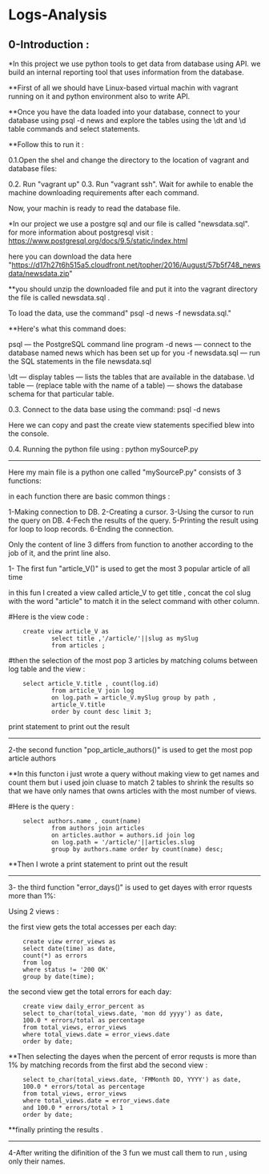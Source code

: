 # Logs-Analysis

0-Introduction :
-----------------

*In this project we use python tools to get data from database using API.
we build an internal reporting tool that uses information from the database.


**First of all we should have Linux-based virtual machin with vagrant running on it
 and python environment also to write API.



**Once you have the data loaded into your database, connect to your database using psql -d news and explore the tables using the \dt and \d table commands and select statements.




**Follow this to run it :

0.1.Open the shel and change the directory to the location of vagrant and database files:

0.2. Run "vagrant up" 
0.3. Run "vagrant ssh".
Wait for awhile to enable the machine downloading requirements after each command.

Now, your machin is ready to read the database file.

*In our project we use a postgre sql and our file is called "newsdata.sql".
for more information about postgresql visit : https://www.postgresql.org/docs/9.5/static/index.html

here you can download the data here "https://d17h27t6h515a5.cloudfront.net/topher/2016/August/57b5f748_newsdata/newsdata.zip"

**you should unzip the downloaded file and put it into the vagrant directory
the file is called newsdata.sql .

To load the data, use the command" psql -d news -f newsdata.sql."


**Here's what this command does:

psql — the PostgreSQL command line program
-d news — connect to the database named news which has been set up for you
-f newsdata.sql — run the SQL statements in the file newsdata.sql

\dt — display tables — lists the tables that are available in the database.
\d table — (replace table with the name of a table) — shows the database schema for that particular table.


0.3. Connect to the data base using the command:
psql -d news

Here we can copy and past the create view statements specified blew into the console.


0.4. Running the python file using : python mySourceP.py


***************************************************************************


Here my main file is a python one called "mySourceP.py" consists of 3 functions:
 
in each function there are basic common things :

1-Making connection to DB.
2-Creating a cursor.
3-Using the cursor to run the query on DB.
4-Fech the results of the query.
5-Printing the result using for loop to loop records.
6-Ending the connection.

Only the content of line 3 differs from function to another according to the job of it,
and the print line also.



1- The first fun "article_V()" is used to get the most 3 popular article of all time

in this fun I created a view called article_V to get title , concat the col slug with the word "article" to match it in the select 
command with other column.

#Here is the view code : 

		create view article_V as
                select title ,'/article/'||slug as mySlug
                from articles ;

#then the selection of the most pop 3 articles by matching colums between log table and the view :

		select article_V.title , count(log.id)
                from article_V join log 
                on log.path = article_V.mySlug group by path ,
                article_V.title 
                order by count desc limit 3;
				
print statement to print out the result
				
_________________________________________________________________________________________

2-the second function "pop_article_authors()" is used to get the most pop article authors

**In this functon i just wrote a query without making view to get names and count them
but i used join cluase to match 2 tables to shrink the results so that we have only names
that owns articles with the most number of views.

#Here is the query :

		select authors.name , count(name)
                from authors join articles
                on articles.author = authors.id join log
                on log.path = '/article/'||articles.slug
                group by authors.name order by count(name) desc;
				
**Then I wrote a print statement to print out the result
__________________________________________________________________________________________

3- the third function "error_days()" is used to get dayes with error rquests more than 1%:

Using 2 views : 

the first view gets the total accesses per each day:

		create view error_views as
		select date(time) as date,
        count(*) as errors
		from log
		where status != '200 OK'
		group by date(time);
				
the second view get the total errors for each day:


		create view daily_error_percent as
		select to_char(total_views.date, 'mon dd yyyy') as date,
        100.0 * errors/total as percentage
		from total_views, error_views
		where total_views.date = error_views.date
		order by date;



**Then selecting the dayes when the percent of error requsts is more than 1% by matching records from the first abd the second view : 

		select to_char(total_views.date, 'FMMonth DD, YYYY') as date,
        100.0 * errors/total as percentage
		from total_views, error_views
		where total_views.date = error_views.date
		and 100.0 * errors/total > 1
		order by date;
				
**finally printing the results .
_____________________________________________________________________________________________
4-After writing the difinition of the 3 fun we must call them to run , using only their names.
				
				
				
